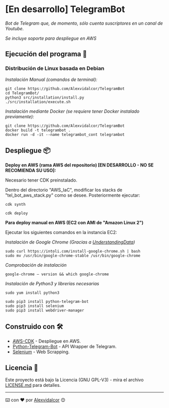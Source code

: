 
# [En desarrollo] TelegramBot

_Bot de Telegram que, de momento, sólo cuenta suscriptores en un canal de Youtube._

_Se incluye soporte para despliegue en AWS_


## Ejecución del programa 🚀

### Distribución de Linux basada en Debian 

_Instalación Manual (comandos de terminal):_

```
git clone https://github.com/Alexvidalcor/TelegramBot
cd TelegramBot/
python3 src/installation/install.py
./src/installation/execute.sh
```

_Instalación mediante Docker (se requiere tener Docker instalado previamente):_
```
git clone https://github.com/Alexvidalcor/TelegramBot
docker build -t telegrambot . 
docker run -d -it --name telegrambot_cont telegrambot
```


## Despliegue 📦

**Deploy en AWS (rama AWS del repositorio) [EN DESARROLLO - NO SE RECOMIENDA SU USO]:**

Necesario tener CDK preinstalado.

Dentro del directorio "AWS_IaC", modificar los stacks de "tel_bot_aws_stack.py" como se desee. Posteriormente ejecutar:

```
cdk synth

cdk deploy
```

**Para deploy manual en AWS (EC2 con AMI de "Amazon Linux 2")**

Ejecutar los siguientes comandos en la instancia EC2:

_Instalación de Google Chrome (Gracias a [UnderstandingData](https://understandingdata.com/install-google-chrome-selenium-ec2-aws/))_

```
sudo curl https://intoli.com/install-google-chrome.sh | bash
sudo mv /usr/bin/google-chrome-stable /usr/bin/google-chrome
```

_Comprobación de instalación_

```
google-chrome – version && which google-chrome
```

_Instalación de Python3 y librerías necesarias_

```
sudo yum install python3

sudo pip3 install python-telegram-bot
sudo pip3 install selenium
sudo pip3 install webdriver-manager
```


## Construido con 🛠️

* [AWS-CDK](https://aws.amazon.com/es/cdk/) - Despliegue en AWS.
* [Python-Telegram-Bot](https://python-telegram-bot.org) - API Wrapper de Telegram.
* [Selenium](https://www.selenium.dev/) - Web Scrapping.


## Licencia 📄

Este proyecto está bajo la Licencia (GNU GPL-V3) - mira el archivo [LICENSE.md](LICENSE.md) para detalles.


---
⌨️ con ❤️ por [Alexvidalcor](https://github.com/Alexvidalcor) 😊
